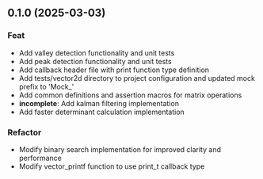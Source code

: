 ## 0.1.0 (2025-03-03)

### Feat

- Add valley detection functionality and unit tests
- Add peak detection functionality and unit tests
- Add callback header file with print function type definition
- Add tests/vector2d directory to project configuration and updated mock prefix to 'Mock_'
- Add common definitions and assertion macros for matrix operations
- **incomplete**: Add kalman filtering implementation
- Add faster determinant calculation implementation

### Refactor

- Modify binary search implementation for improved clarity and performance
- Modify vector_printf function to use print_t callback type
